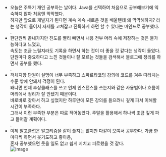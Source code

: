 - 오늘은 주특기 개인 공부하는 날이다. Java를 선택하여 처음으로 공부해보기에 익숙하지 않아 처음엔 막막했다.  
  하지만 앞으로 개발자가 된다면 계속 계속 새로운 것을 배울텐데 왜 막막해하지? 라는 생각이 들어서 자세를 고쳐잡고 진득하게 하면 할 수 있다는 마인드로 공부했다.  
 .  
- 한단원씩 끝내가지만 진도를 빨리 빼면서 내용 전부 머리 속에 저장하는 것은 불가능하다고 느꼈고,  
  속도는 조금 느릴지라도 기록을 하면서 하는 것이 더 좋을 것 같다는 생각이 들었다.   
  단원마다 중요하다고 느낀 것들이나 잘 모르는 것들을 검색해서 블로그에 정리를 하면서 공부를 했다.  
 .  
- 객체지향 단원이 설명이 너무 부족하고 스파르타코딩 강의에 코드를 겨우 따라치는 수준 밖에 안돼서 걱정이 된다.  
  왜냐면 언제 추상클래스를 쓰고 언제 인스턴스를 쓰는지와 같은 사용법이나 흐름이 머리에서 정리가 잘 안됐기 때문이다.  
  바로바로 찾아서 하고 싶었지만 하루만에 모든 강의를 들으려니 깊게 파서 이해할 시간이 부족하다.   
  그래서 이런 부족한 부분은 따로 적어놓았다. 주말을 활용해서 하나씩 조금 깊게 파고 들어갈 계획이다.  
.    
- 이제 알고클럽은 알고리즘을 같이 풀지는 않지만 다같이 모여서 공부한다. 가끔 한마디씩 하면서 웃기도하고 좋아용,  
  혼자 공부했으면 웃을 일도 없고 쉽게 지치고 피로했을 것 같다.   
 ![image](https://user-images.githubusercontent.com/80080041/123362752-206c6d00-d5ac-11eb-8bb7-bbef318f690b.png)
